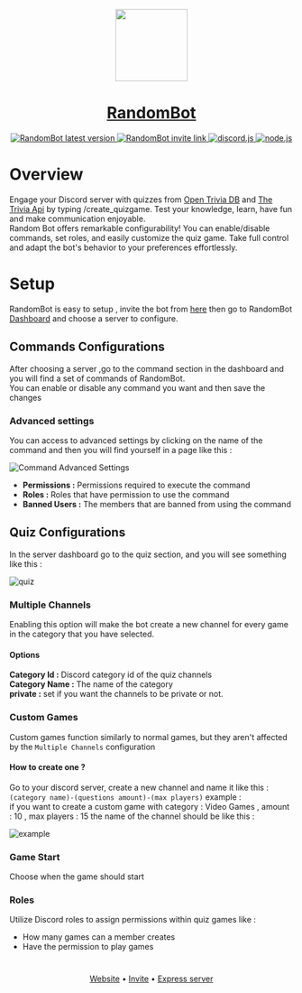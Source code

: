 <p align="center">
  <a href="https://random-bot-seven.vercel.app/">
    <picture>
      <source media="(prefers-color-scheme: dark)" srcset="https://lh3.googleusercontent.com/u/0/drive-viewer/AITFw-yIXmJvofjXac1FxQFdPfQxhT98LBIsW8AjAzLnS-oBDl8MXZ1UBQO1nVbAhOPDFKbw655nj9HiPl2PVFfn6CnDzJQU=w1920-h942">
      <img src="https://lh3.googleusercontent.com/u/0/drive-viewer/AITFw-yIXmJvofjXac1FxQFdPfQxhT98LBIsW8AjAzLnS-oBDl8MXZ1UBQO1nVbAhOPDFKbw655nj9HiPl2PVFfn6CnDzJQU=w1920-h942" height="128">
    </picture>
    <h1 align="center">RandomBot</h1>
  </a>
  <p align="center">
    <a href="https://github.com/RandomX12/RandomBot/releases/latest">
  <img src="https://img.shields.io/badge/RandomBot-latest-14ff00" alt="RandomBot latest version" />
  </a>
  <a href="https://random-bot-seven.vercel.app/invite">
  <img src="https://img.shields.io/badge/RandomBot-invite-14ff00" alt="RandomBot invite link" />
  </a>
    <a href="https://github.com/discordjs/discord.js">
  <img src="https://img.shields.io/badge/discord-js-5865f2" alt="discord.js" />
  </a>
  <a href="https://nodejs.org/">
  <img src="https://img.shields.io/badge/node-js-428b3f" alt="node.js" />
  </a>
  </p>
</p>

# Overview

Engage your Discord server with quizzes from [Open Trivia DB](https://opentdb.com) and [The Trivia Api](https://the-trivia-api.com/) by typing /create_quizgame. Test your knowledge, learn, have fun and make communication enjoyable.
<br/>
Random Bot offers remarkable configurability! You can enable/disable commands, set roles, and easily customize the quiz game. Take full control and adapt the bot's behavior to your preferences effortlessly.

# Setup

RandomBot is easy to setup , invite the bot from [here](https://random-bot-seven.vercel.app/invite) then go to RandomBot [Dashboard](https://random-bot-seven.vercel.app/dashboard) and choose a server to configure.

## Commands Configurations

After choosing a server ,go to the command section in the dashboard and you will find a set of commands of RandomBot.
<br/>
You can enable or disable any command you want and then save the changes

### Advanced settings

You can access to advanced settings by clicking on the name of the command and then you will find yourself in a page like this :

![Command Advanced Settings](https://lh3.googleusercontent.com/u/0/drive-viewer/AITFw-wLsvTZqPZ_KivFnla_oV4DQC04nSYuqyEy244hT1V2k2EEzBYT8YRpmQtknFSf_dzNiY9_NwJfHUrA1eDnlXp2LSVVFw=w1920-h942)

- **Permissions :** Permissions required to execute the command
- **Roles :** Roles that have permission to use the command
- **Banned Users :** The members that are banned from using the command

## Quiz Configurations

In the server dashboard go to the quiz section, and you will see something like this :

![quiz](https://lh3.googleusercontent.com/u/0/drive-viewer/AITFw-yQRQU4xkA8TNI19P8CCGOmVNuKGJxdwVj_grKufez7pj_qaTNcOeqtGSJmFaOFf1nUZEK6FuuP3BWcly9HKduWYxUm=w1920-h942)

### Multiple Channels

Enabling this option will make the bot create a new channel for every game in the category that you have selected.

#### Options

**Category Id :** Discord category id of the quiz channels
<br/>
**Category Name :** The name of the category
<br/>
**private :** set if you want the channels to be private or not.

### Custom Games

Custom games function similarly to normal games, but they aren't affected by the `Multiple Channels` configuration

#### How to create one ?

Go to your discord server, create a new channel and name it like this : `(category name)-(questions amount)-(max players)`
example :
<br/>
if you want to create a custom game with category : Video Games , amount : 10 , max players : 15
the name of the channel should be like this :

![example](https://random-bot-seven.vercel.app/_next/image?url=%2Fimg%2Fcustom_gm.png&w=384&q=75)

### Game Start

Choose when the game should start

### Roles

Utilize Discord roles to assign permissions within quiz games like :

- How many games can a member creates
- Have the permission to play games

#

<p align="center">
<a href="https://random-bot-seven.vercel.app/">Website</a>
•
<a href="https://random-bot-seven.vercel.app/invite">Invite</a>
•
<a href="https://randombot--khlala.repl.co/">Express server</a>
</p>
